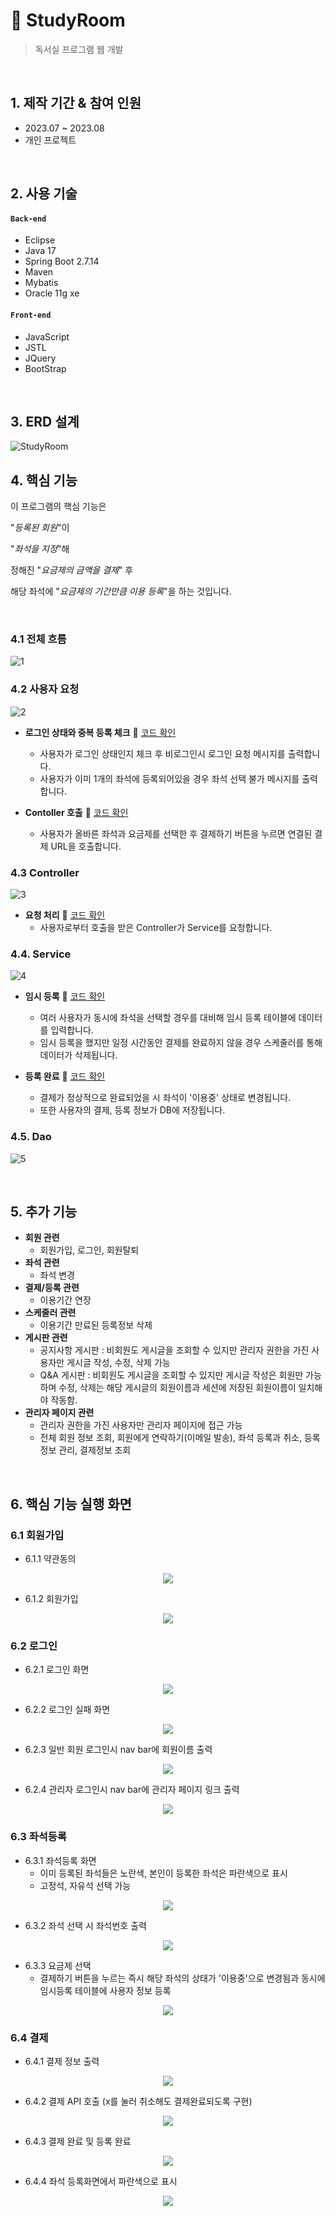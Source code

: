 # 📌 StudyRoom
>독서실 프로그램 웹 개발

</br>

## 1. 제작 기간 & 참여 인원
- 2023.07 ~ 2023.08
- 개인 프로젝트

</br>

## 2. 사용 기술
#### `Back-end`
  - Eclipse
  - Java 17
  - Spring Boot 2.7.14
  - Maven
  - Mybatis
  - Oracle 11g xe
#### `Front-end`
  - JavaScript
  - JSTL
  - JQuery
  - BootStrap

</br>

## 3. ERD 설계
![StudyRoom](https://github.com/gunb1208/studyroom/assets/136543622/4da912ad-d83d-4efb-acc6-321daf05c684)


## 4. 핵심 기능
이 프로그램의 핵심 기능은 


"*등록된 회원*"이 


"*좌석을 지정*"해 


정해진 "*요금제의 금액을 결제*" 후 


해당 좌석에 "*요금제의 기간만큼 이용 등록*"을 하는 것입니다.


</br>


### 4.1 전체 흐름
![1](https://github.com/gunb1208/studyroom/assets/136543622/71d923ef-6805-46fa-887a-ab5ff7b32772)


### 4.2 사용자 요청
![2](https://github.com/gunb1208/studyroom/assets/136543622/59192db6-2a46-4a5b-967c-6271c842c974)
- **로그인 상태와 중복 등록 체크** :pushpin: [코드 확인](https://github.com/Integerous/goQuality/blob/b587bbff4dce02e3bec4f4787151a9b6fa326319/frontend/src/components/PostInput.vue#L67)
  - 사용자가 로그인 상태인지 체크 후 비로그인시 로그인 요청 메시지를 출력합니다.
  - 사용자가 이미 1개의 좌석에 등록되어있을 경우 좌석 선택 불가 메시지를 출력합니다.

- **Contoller 호출** :pushpin: [코드 확인]()
  - 사용자가 올바른 좌석과 요금제를 선택한 후 결제하기 버튼을 누르면 연결된 결제 URL을 호출합니다.

### 4.3 Controller
![3](https://github.com/gunb1208/studyroom/assets/136543622/efcebca8-a5cb-45a5-ac0a-b6f61dc25ffe)
- **요청 처리** :pushpin: [코드 확인](https://github.com/Integerous/goQuality/blob/b2c5e60761b6308f14eebe98ccdb1949de6c4b99/src/main/java/goQuality/integerous/controller/PostRestController.java#L55)
  - 사용자로부터 호출을 받은 Controller가 Service를 요청합니다.


### 4.4. Service
![4](https://github.com/gunb1208/studyroom/assets/136543622/dd710589-0709-4804-b776-c403a1c7f13d)
- **임시 등록** :pushpin: [코드 확인]()
  - 여러 사용자가 동시에 좌석을 선택할 경우를 대비해 임시 등록 테이블에 데이터를 입력합니다.
  - 임시 등록을 했지만 일정 시간동안 결제를 완료하지 않을 경우 스케줄러를 통해 데이터가 삭제됩니다. 

- **등록 완료** :pushpin: [코드 확인]()
  - 결제가 정상적으로 완료되었을 시 좌석이 '이용중' 상태로 변경됩니다.
  - 또한 사용자의 결제, 등록 정보가 DB에 저장됩니다.

### 4.5. Dao
![5](https://github.com/gunb1208/studyroom/assets/136543622/b9774174-db2d-4f94-a928-6875a02e3205)

</br>

## 5. 추가 기능


- **회원 관련**
  - 회원가입, 로그인, 회원탈퇴
- **좌석 관련**
  - 좌석 변경
- **결제/등록 관련**
  - 이용기간 연장
- **스케줄러 관련**
  - 이용기간 만료된 등록정보 삭제
- **게시판 관련**
  - 공지사항 게시판 : 비회원도 게시글을 조회할 수 있지만 관리자 권한을 가진 사용자만 게시글 작성, 수정, 삭제 가능
  - Q&A 게시판 : 비회원도 게시글을 조회할 수 있지만 게시글 작성은 회원만 가능하며 수정, 삭제는 해당 게시글의 회원이름과 세션에 저장된 회원이름이 일치해야 작동함.
- **관리자 페이지 관련**
  - 관리자 권한을 가진 사용자만 관리자 페이지에 접근 가능
  - 전체 회원 정보 조회, 회원에게 연락하기(이메일 발송), 좌석 등록과 취소, 등록정보 관리, 결제정보 조회

</br>

## 6. 핵심 기능 실행 화면


### 6.1 회원가입


- 6.1.1 약관동의
<p align="center">
<img src="https://github.com/gunb1208/studyroom/assets/136543622/86bf9201-0dba-47e9-a931-9a141f5ecd3c">
</p>


- 6.1.2 회원가입
<p align="center">
<img src="https://github.com/gunb1208/studyroom/assets/136543622/f6224dab-8e8c-4abe-b2af-9a26ccac8b86">
</p>


### 6.2 로그인


- 6.2.1 로그인 화면
<p align="center">
<img src="https://github.com/gunb1208/studyroom/assets/136543622/161bfe84-4635-4765-9518-867ea559f8b3">
</p>


- 6.2.2 로그인 실패 화면
<p align="center">
<img src="https://github.com/gunb1208/studyroom/assets/136543622/593728a3-234d-4908-8f7e-e0c99ad33824">
</p>


- 6.2.3 일반 회원 로그인시 nav bar에 회원이름 출력
<p align="center">
<img src="https://github.com/gunb1208/studyroom/assets/136543622/9c0313ba-c7c9-40fc-ac4f-1675caf64afb">
</p>


- 6.2.4 관리자 로그인시 nav bar에 관리자 페이지 링크 출력
<p align="center">
<img src="https://github.com/gunb1208/studyroom/assets/136543622/01d8bfa1-30cc-422b-bd66-9d5ea083e82d">
</p>


### 6.3 좌석등록


- 6.3.1 좌석등록 화면
  - 이미 등록된 좌석들은 노란색, 본인이 등록한 좌석은 파란색으로 표시
  - 고정석, 자유석 선택 가능
<p align="center">
<img src="https://github.com/gunb1208/studyroom/assets/136543622/869147c0-ed37-4b73-a550-0557fe06792b">
</p>


- 6.3.2 좌석 선택 시 좌석번호 출력
<p align="center">
<img src="https://github.com/gunb1208/studyroom/assets/136543622/ee35ca18-5409-469c-b7fd-828bfcaa493c">
</p>


- 6.3.3 요금제 선택
  - 결제하기 버튼을 누르는 즉시 해당 좌석의 상태가 '이용중'으로 변경됨과 동시에 임시등록 테이블에 사용자 정보 등록
<p align="center">
<img src="https://github.com/gunb1208/studyroom/assets/136543622/343c8e2f-1cb9-4c81-9143-090a466e2351">
</p>


### 6.4 결제


- 6.4.1 결제 정보 출력
<p align="center">
<img src="https://github.com/gunb1208/studyroom/assets/136543622/0716dca7-10bf-43d5-8355-eb4370bc0f9e">
</p>


- 6.4.2 결제 API 호출 (x를 눌러 취소해도 결제완료되도록 구현)
<p align="center">
<img src="https://github.com/gunb1208/studyroom/assets/136543622/b9c131c3-8833-4257-9b11-4c00f588fc2d">
</p>


- 6.4.3 결제 완료 및 등록 완료
<p align="center">
<img src="https://github.com/gunb1208/studyroom/assets/136543622/ebbd3c1c-1478-4eb6-aa8d-af176ebad526">
</p>


- 6.4.4 좌석 등록화면에서 파란색으로 표시
<p align="center">
<img src="https://github.com/gunb1208/studyroom/assets/136543622/2358a899-6938-4e6f-927b-26521ccba89a">
</p>


